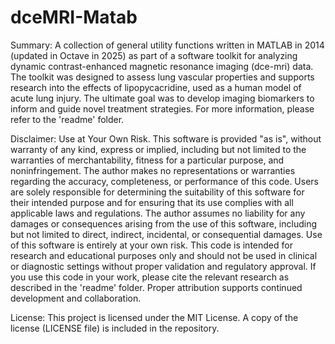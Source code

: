 # dceMRI-Matab
Summary: A collection of general utility functions written in MATLAB in 2014 (updated in Octave in 2025) as part of a software toolkit for analyzing dynamic contrast-enhanced magnetic resonance imaging (dce-mri) data. The toolkit was designed to assess lung vascular properties and supports research into the effects of lipopycacridine, used as a human model of acute lung injury. The ultimate goal was to develop imaging biomarkers to inform and guide novel treatment strategies. For more information, please refer to the 'readme' folder.

Disclaimer: Use at Your Own Risk. This software is provided "as is", without warranty of any kind, express or implied, including but not limited to the warranties of merchantability, fitness for a particular purpose, and noninfringement. The author makes no representations or warranties regarding the accuracy, completeness, or performance of this code. Users are solely responsible for determining the suitability of this software for their intended purpose and for ensuring that its use complies with all applicable laws and regulations. The author assumes no liability for any damages or consequences arising from the use of this software, including but not limited to direct, indirect, incidental, or consequential damages. Use of this software is entirely at your own risk. This code is intended for research and educational purposes only and should not be used in clinical or diagnostic settings without proper validation and regulatory approval. If you use this code in your work, please cite the relevant research as described in the 'readme' folder. Proper attribution supports continued development and collaboration.

License: This project is licensed under the MIT License. A copy of the license (LICENSE file) is included in the repository.

